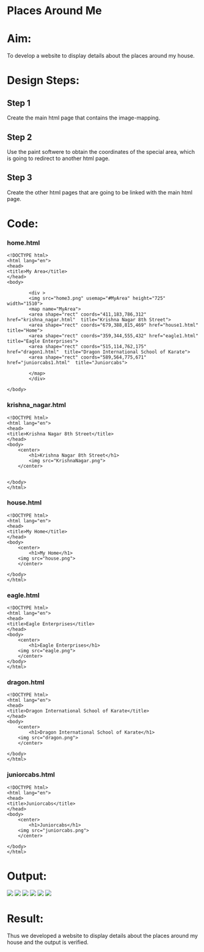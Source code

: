 # Places Around Me
# Aim:
To develop a website to display details about the places around my house.

# Design Steps:
## Step 1
Create the main html page that contains the image-mapping.
## Step 2
Use the paint softwere to obtain the coordinates of the special area, which is going to redirect to another html page.
## Step 3
Create the other html pages that are going to be linked with the main html page.

# Code:
### home.html
```
<!DOCTYPE html>
<html lang="en">
<head>
<title>My Area</title>
</head>
<body>
    
        <div >
        <img src="home3.png" usemap="#MyArea" height="725" width="1510">
        <map name="MyArea">
        <area shape="rect" coords="411,183,786,312" href="krishna_nagar.html"  title="Krishna Nagar 8th Street">
        <area shape="rect" coords="679,388,815,469" href="house1.html"  title="Home">
        <area shape="rect" coords="359,344,555,432" href="eagle1.html"  title="Eagle Enterprises">
        <area shape="rect" coords="515,114,762,175" href="dragon1.html"  title="Dragon International School of Karate">
        <area shape="rect" coords="589,564,775,671" href="juniorcabs1.html"  title="Juniorcabs">
        
        </map>
        </div>
        
</body>
```
### krishna_nagar.html
```
<!DOCTYPE html>
<html lang="en">
<head>
<title>Krishna Nagar 8th Street</title>
</head>
<body>
    <center>
        <h1>Krishna Nagar 8th Street</h1>
        <img src="KrishnaNagar.png">
    </center>
    

</body>
</html>
```
### house.html
```
<!DOCTYPE html>
<html lang="en">
<head>
<title>My Home</title>
</head>
<body>
    <center>
        <h1>My Home</h1>
    <img src="house.png">
    </center>

</body>
</html>
```
### eagle.html
```
<!DOCTYPE html>
<html lang="en">
<head>
<title>Eagle Enterprises</title>
</head>
<body>
    <center>
        <h1>Eagle Enterprises</h1>
    <img src="eagle.png">
    </center>
</body>
</html>
```
### dragon.html
```
<!DOCTYPE html>
<html lang="en">
<head>
<title>Dragon International School of Karate</title>
</head>
<body>
    <center>
        <h1>Dragon International School of Karate</h1>
    <img src="dragon.png">
    </center>

</body>
</html>
```
### juniorcabs.html
```
<!DOCTYPE html>
<html lang="en">
<head>
<title>Juniorcabs</title>
</head>
<body>
    <center>
        <h1>Juniorcabs</h1>
    <img src="juniorcabs.png">
    </center>

</body>
</html>
```
# Output:
![](output1.png)
![](output2.png)
![](output3.png)
![](output4.png)
![](output5.png)
![](output6.png)
# Result:
Thus we developed a website to display details about the places around my house and the output is verified.
